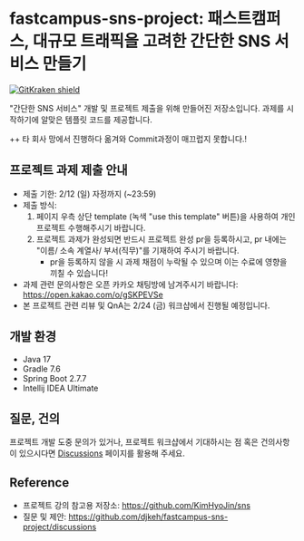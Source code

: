 # fastcampus-sns-project: 패스트캠퍼스, 대규모 트래픽을 고려한 간단한 SNS 서비스 만들기

[![GitKraken shield](https://img.shields.io/badge/GitKraken-Legendary%20Git%20Tools-teal?style=plastic&logo=gitkraken)](http://gitkraken.link/uno)

"간단한 SNS 서비스" 개발 및 프로젝트 제출을 위해 만들어진 저장소입니다. 과제를 시작하기에 알맞은 템플릿 코드를 제공합니다. 

++ 타 회사 망에서 진행하다 옮겨와 Commit과정이 매끄럽지 못합니다.! 


## 프로젝트 과제 제출 안내 
 * 제출 기한: 2/12 (일) 자정까지 (~23:59) 
 * 제출 방식: 
   1) 페이지 우측 상단 template (녹색 "use this template" 버튼)을 사용하여 개인 프로젝트 수행해주시기 바랍니다. 
   2) 프로젝트 과제가 완성되면 반드시 프로젝트 완성 pr을 등록하시고, pr 내에는 "이름/ 소속 계열사/ 부서(직무)"를 기재하여 주시기 바랍니다. 
      - pr을 등록하지 않을 시 과제 채점이 누락될 수 있으며 이는 수료에 영향을 끼칠 수 있습니다!
  * 과제 관련 문의사항은 오픈 카카오 채팅방에 남겨주시기 바랍니다: https://open.kakao.com/o/gSKPEVSe
  * 본 프로젝트 관련 리뷰 및 QnA는 2/24 (금) 워크샵에서 진행될 예정입니다. 

## 개발 환경

* Java 17
* Gradle 7.6
* Spring Boot 2.7.7
* Intellij IDEA Ultimate

## 질문, 건의

프로젝트 개발 도중 문의가 있거나, 프로젝트 워크샵에서 기대하시는 점 혹은 건의사항이 있으시다면 [Discussions](https://github.com/djkeh/fastcampus-sns-project/discussions) 페이지를 활용해 주세요.

## Reference

* 프로젝트 강의 참고용 저장소: https://github.com/KimHyoJin/sns
* 질문 및 제안: https://github.com/djkeh/fastcampus-sns-project/discussions
